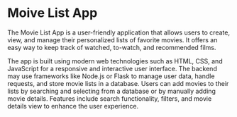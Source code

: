 # Moive List App

The Movie List App is a user-friendly application that allows users to create, view, and manage their personalized lists of favorite movies. It offers an easy way to keep track of watched, to-watch, and recommended films.

The app is built using modern web technologies such as HTML, CSS, and JavaScript for a responsive and interactive user interface. The backend may use frameworks like Node.js or Flask to manage user data, handle requests, and store movie lists in a database. Users can add movies to their lists by searching and selecting from a database or by manually adding movie details. Features include search functionality, filters, and movie details view to enhance the user experience.

